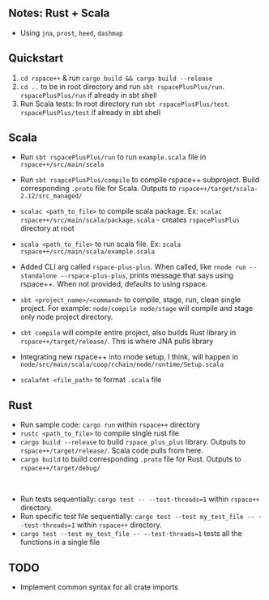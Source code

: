 ## Notes: Rust + Scala

- Using `jna`, `prost`, `heed`, `dashmap`

## Quickstart

1. `cd rspace++` & run `cargo build && cargo build --release`
2. `cd ..` to be in root directory and run `sbt rspacePlusPlus/run`. &nbsp; `rspacePlusPlus/run` if already in sbt shell
3. Run Scala tests: In root directory run `sbt rspacePlusPlus/test`. &nbsp; `rspacePlusPlus/test` if already in sbt shell

## Scala

- Run `sbt rspacePlusPlus/run` to run `example.scala` file in `rspace++/src/main/scala`
- Run `sbt rsapcePlusPlus/compile` to compile rspace++ subproject. Build corresponding `.proto` file for Scala. Outputs to `rspace++/target/scala-2.12/src_managed/`
  
- `scalac <path_to_file>` to compile scala package. Ex: `scalac rspace++/src/main/scala/package.scala` - creates `rspacePlusPlus` directory at root
- `scala <path_to_file>` to run scala file. Ex: `scala rspace++/src/main/scala/example.scala`

- Added CLI arg called `rspace-plus-plus`. When called, like `rnode run --standalone --rspace-plus-plus`, prints message that says using rspace++. When not provided, defaults to using rspace.

- `sbt <project_name>/<command>` to compile, stage, run, clean single project. For example: `node/compile node/stage` will compile and stage only node project directory.

- `sbt compile` will compile entire project, also builds Rust library in `rspace++/target/release/`. This is where JNA pulls library 

- Integrating new rspace++ into rnode setup, I think, will happen in `node/src/main/scala/coop/rchain/node/runtime/Setup.scala`

- `scalafmt <file_path>` to format `.scala` file

## Rust

- Run sample code: `cargo run` within `rspace++` directory
- `rustc <path_to_file>` to compile single rust file
- `cargo build --release` to build `rspace_plus_plus` library. Outputs to `rspace++/target/release/`. Scala code pulls from here.
- `cargo build` to build corresponding `.proto` file for Rust. Outputs to `rspace++/target/debug/`

<br>

- Run tests sequentially: `cargo test -- --test-threads=1` within `rspace++` directory.
- Run specific test file sequentially: `cargo test --test my_test_file -- --test-threads=1` within `rspace++` directory.
- `cargo test --test my_test_file -- --test-threads=1` tests all the functions in a single file

## TODO

- Implement common syntax for all crate imports